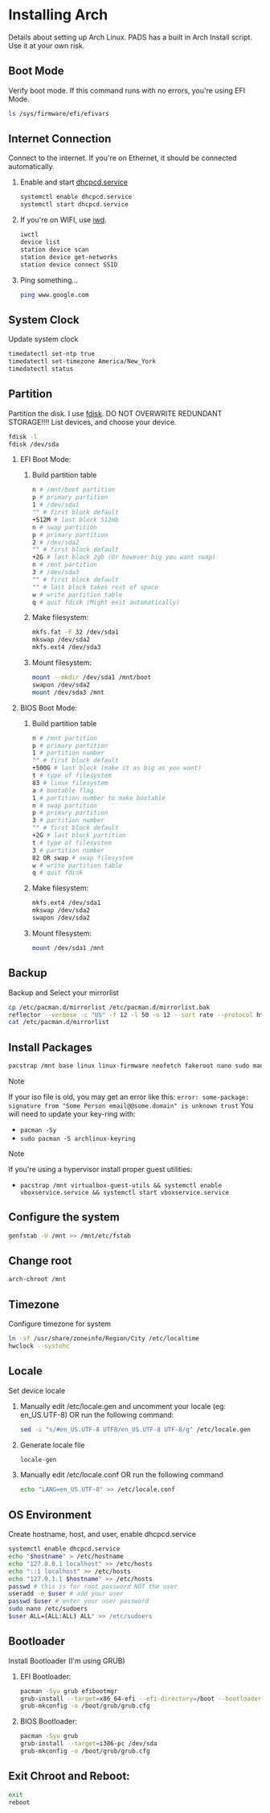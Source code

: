 # Installing Arch  
Details about setting up Arch Linux. PADS has a built in Arch Install script. Use it at your own risk.

## Boot Mode  
Verify boot mode. If this command runs with no errors, you're using EFI Mode.  
  ~~~bash
  ls /sys/firmware/efi/efivars
  ~~~
  
## Internet Connection  
Connect to the internet. If you're on Ethernet, it should be connected automatically.  
  1) Enable and start [dhcpcd.service](https://wiki.archlinux.org/title/dhcpcd "dhcpcd wiki")
  
      ~~~bash 
      systemctl enable dhcpcd.service
      systemctl start dhcpcd.service
      ~~~
  
  2) If you're on WIFI, use [iwd](https://wiki.archlinux.org/title/Iwd#iwctl "iwd Docs").  
	
      ~~~bash
	  iwctl  
	  device list  
	  station device scan  
	  station device get-networks  
	  station device connect SSID
      ~~~
   
  3) Ping something...
  
      ~~~bash
      ping www.google.com
      ~~~

## System Clock  
Update system clock 
  
 ~~~bash
 timedatectl set-ntp true 
 timedatectl set-timezone America/New_York 
 timedatectl status
 ~~~
  
## Partition  
Partition the disk. I use [fdisk](https://wiki.archlinux.org/title/fdisk "fdisk Docs"). DO NOT OVERWRITE REDUNDANT STORAGE!!!! List devices, and choose your device.  

  ~~~bash
  fdisk -l
  fdisk /dev/sda
  ~~~

1. EFI Boot Mode:

	  1) Build partition table
  
          ~~~bash
          n # /mnt/boot partition
          p # primary partition
          1 # /dev/sda1
          "" # first block default
          +512M # last block 512mb
          n # swap partition
          p # primary partition
          2 # /dev/sda2
          "" # first block default
          +2G # last block 2gb (Or however big you want swap)
          n # /mnt partition
          3 # /dev/sda3
          "" # first block default
          "" # last block takes rest of space
          w # write partition table
          q # quit fdisk (Might exit automatically)
          ~~~

     2) Make filesystem:

        ~~~bash
        mkfs.fat -F 32 /dev/sda1
        mkswap /dev/sda2
        mkfs.ext4 /dev/sda3
        ~~~

	3) Mount filesystem:  

        ~~~bash
        mount --mkdir /dev/sda1 /mnt/boot
        swapon /dev/sda2
        mount /dev/sda3 /mnt
        ~~~

2. BIOS Boot Mode:  

	1) Build partition table  

        ~~~bash
        n # /mnt partition
        p # primary partition
        1 # partition number
        "" # first block default
        +500G # last block (make it as big as you want)
        t # type of filesystem
        83 # linux filesystem
        a # bootable flag
        1 # partition number to make bootable
        n # swap partition
        p # primary partition
        3 # partition number
        "" # first block default
        +2G # last block partition
        t # type of filesystem
        3 # partition number
        82 OR swap # swap filesystem
        w # write partition table
        q # quit fdisk
        ~~~

	2) Make filesystem: 

        ~~~bash
        mkfs.ext4 /dev/sda1
        mkswap /dev/sda2
        swapon /dev/sda2
        ~~~

	3) Mount filesystem:

        ~~~bash
        mount /dev/sda1 /mnt
        ~~~
      
## Backup  
Backup and Select your mirrorlist  

  ~~~bash
  cp /etc/pacman.d/mirrorlist /etc/pacman.d/mirrorlist.bak
  reflector --verbose -c "US" -f 12 -l 50 -n 12 --sort rate --protocol https --save /etc/pacman.d/mirrorlist
  cat /etc/pacman.d/mirrorlist
  ~~~
  
## Install Packages  

  ~~~bash
  pacstrap /mnt base linux linux-firmware neofetch fakeroot nano sudo man-db man-pages texinfo lshw upower dhcpcd iwd
  ~~~  

>[!NOTE]  
> If your iso file is old, you may get an error like this: `error: some-package: signature from "Some Person email@@some.domain" is unknown trust` You will need to update your key-ring with:  
>  - `pacman -Sy`  
>  - `sudo pacman -S archlinux-keyring`

>[!NOTE]  
> If you're using a hypervisor install proper guest utilities:  
>  - `pacstrap /mnt virtualbox-guest-utils && systemctl enable vboxservice.service && systemctl start vboxservice.service`

## Configure the system  

~~~bash
genfstab -U /mnt >> /mnt/etc/fstab
~~~

## Change root  

~~~bash
arch-chroot /mnt
~~~
  
## Timezone  
Configure timezone for system  

  ~~~bash
  ln -sf /usr/share/zoneinfo/Region/City /etc/localtime
  hwclock --systohc
  ~~~
  
## Locale  
Set device locale  
1) Manually edit /etc/locale.gen and uncomment your locale (eg: en_US.UTF-8) OR run the following command:  

    ~~~bash
    sed -i "s/#en_US.UTF-8 UTF8/en_US.UTF-8 UTF-8/g" /etc/locale.gen
    ~~~

2) Generate locale file  
 
   ~~~bash
   locale-gen
   ~~~

3) Manually edit /etc/locale.conf OR run the following command  
   ~~~bash
   echo "LANG=en_US.UTF-8" >> /etc/locale.conf
   ~~~
   
## OS Environment  

Create hostname, host, and user, enable dhcpcd.service

~~~bash
systemctl enable dhcpcd.service
echo "$hostname" > /etc/hostname
echo "127.0.0.1 localhost" >> /etc/hosts
echo "::1 localhost" >> /etc/hosts
echo "127.0.1.1 $hostname" >> /etc/hosts
passwd # this is for root password NOT the user
useradd -m $user # add your user
passwd $user # enter your user password
sudo nano /etc/sudoers
$user ALL=(ALL:ALL) ALL" >> /etc/sudoers
 ~~~ 

## Bootloader  
Install Bootloader (I'm using GRUB)  

1) EFI Bootloader:  

	~~~bash
	pacman -Syu grub efibootmgr
	grub-install --target=x86_64-efi --efi-directory=/boot --bootloader-id=GRUB
	grub-mkconfig -o /boot/grub/grub.cfg
	~~~

2) BIOS Bootloader:  

    ~~~bash
    pacman -Syu grub
    grub-install --target=i386-pc /dev/sda
    grub-mkconfig -o /boot/grub/grub.cfg
    ~~~

## Exit Chroot and Reboot:  

~~~bash
exit
reboot
~~~
